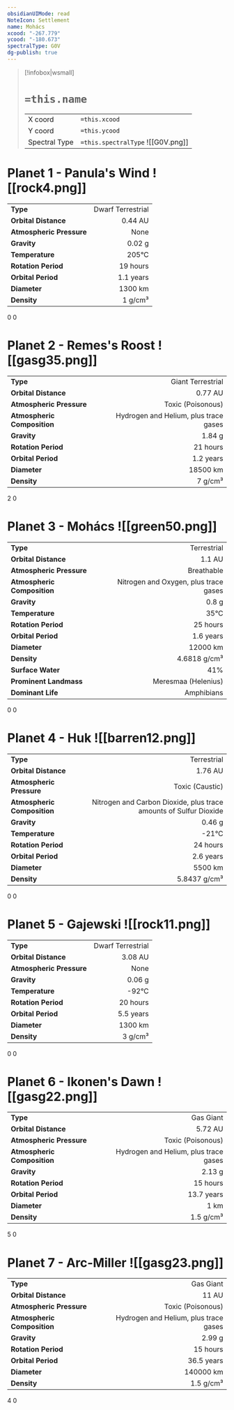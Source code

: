 ```yaml
---
obsidianUIMode: read
NoteIcon: Settlement
name: Mohács
xcood: "-267.779"
ycood: "-180.673"
spectralType: G0V
dg-publish: true
---
```

> [!infobox|wsmall]
> # `=this.name`
> | | |
> | - | - |
> | X coord | `=this.xcood` |
> | Y coord| `=this.ycood` |
> | Spectral Type | `=this.spectralType` ![[G0V.png]] |

# Planet 1 - Panula's Wind ![[rock4.png]]
|                             |                           |
| --------------------------- | -------------------------:|
| **Type**                    |             Dwarf Terrestrial |
| **Orbital Distance**        |   0.44 AU |
| **Atmospheric Pressure**    |       None |
| **Gravity**                 |        0.02 g |
| **Temperature**             |    205°C |
| **Rotation Period**         |  19 hours |
| **Orbital Period** | 1.1 years |
| **Diameter**                |      1300 km | 
| **Density**                 |    1 g/cm³ |



0
0



# Planet 2 - Remes's Roost ![[gasg35.png]]
|                             |                           |
| --------------------------- | -------------------------:|
| **Type**                    |             Giant Terrestrial |
| **Orbital Distance**        |   0.77 AU |
| **Atmospheric Pressure**    |       Toxic (Poisonous) |
| **Atmospheric Composition** |      Hydrogen and Helium, plus trace gases |
| **Gravity**                 |        1.84 g |
| **Rotation Period**         |  21 hours |
| **Orbital Period** | 1.2 years |
| **Diameter**                |      18500 km | 
| **Density**                 |    7 g/cm³ |



2
0



# Planet 3 - Mohács ![[green50.png]]
|                             |                           |
| --------------------------- | -------------------------:|
| **Type**                    |             Terrestrial |
| **Orbital Distance**        |   1.1 AU |
| **Atmospheric Pressure**    |       Breathable |
| **Atmospheric Composition** |      Nitrogen and Oxygen, plus trace gases |
| **Gravity**                 |        0.8 g |
| **Temperature**             |    35°C |
| **Rotation Period**         |  25 hours |
| **Orbital Period** | 1.6 years |
| **Diameter**                |      12000 km | 
| **Density**                 |    4.6818 g/cm³ |
| **Surface Water**           |           41% | 
| **Prominent Landmass**      |         Meresmaa (Helenius) | 
| **Dominant Life**           |         Amphibians |



0
0



# Planet 4 - Huk ![[barren12.png]]
|                             |                           |
| --------------------------- | -------------------------:|
| **Type**                    |             Terrestrial |
| **Orbital Distance**        |   1.76 AU |
| **Atmospheric Pressure**    |       Toxic (Caustic) |
| **Atmospheric Composition** |      Nitrogen and Carbon Dioxide, plus trace amounts of Sulfur Dioxide |
| **Gravity**                 |        0.46 g |
| **Temperature**             |    -21°C |
| **Rotation Period**         |  24 hours |
| **Orbital Period** | 2.6 years |
| **Diameter**                |      5500 km | 
| **Density**                 |    5.8437 g/cm³ |



0
0



# Planet 5 - Gajewski ![[rock11.png]]
|                             |                           |
| --------------------------- | -------------------------:|
| **Type**                    |             Dwarf Terrestrial |
| **Orbital Distance**        |   3.08 AU |
| **Atmospheric Pressure**    |       None |
| **Gravity**                 |        0.06 g |
| **Temperature**             |    -92°C |
| **Rotation Period**         |  20 hours |
| **Orbital Period** | 5.5 years |
| **Diameter**                |      1300 km | 
| **Density**                 |    3 g/cm³ |



0
0



# Planet 6 - Ikonen's Dawn ![[gasg22.png]]
|                             |                           |
| --------------------------- | -------------------------:|
| **Type**                    |             Gas Giant |
| **Orbital Distance**        |   5.72 AU |
| **Atmospheric Pressure**    |       Toxic (Poisonous) |
| **Atmospheric Composition** |      Hydrogen and Helium, plus trace gases |
| **Gravity**                 |        2.13 g |
| **Rotation Period**         |  15 hours |
| **Orbital Period** | 13.7 years |
| **Diameter**                |      1 km | 
| **Density**                 |    1.5 g/cm³ |



5
0



# Planet 7 - Arc-Miller ![[gasg23.png]]
|                             |                           |
| --------------------------- | -------------------------:|
| **Type**                    |             Gas Giant |
| **Orbital Distance**        |   11 AU |
| **Atmospheric Pressure**    |       Toxic (Poisonous) |
| **Atmospheric Composition** |      Hydrogen and Helium, plus trace gases |
| **Gravity**                 |        2.99 g |
| **Rotation Period**         |  15 hours |
| **Orbital Period** | 36.5 years |
| **Diameter**                |      140000 km | 
| **Density**                 |    1.5 g/cm³ |



4
0




